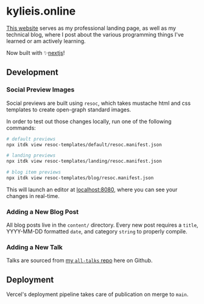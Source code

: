 # kylieis.online

[This website](https://kylieis.online) serves as my professional landing page,
as well as my technical blog, where I post about the various programming things
I've learned or am actively learning.

Now built with ✨[nextjs](https://nextjs.org)!

## Development

### Social Preview Images

Social previews are built using `resoc`, which takes mustache html and css templates to create open-graph standard images.

In order to test out those changes locally, run one of the following commands:

```sh
# default previews
npx itdk view resoc-templates/default/resoc.manifest.json

# landing previews
npx itdk view resoc-templates/landing/resoc.manifest.json

# blog item previews
npx itdk view resoc-templates/blog/resoc.manifest.json
```

This will launch an editor at [localhost:8080](http://localhost:8080), where you can see your changes in real-time.

### Adding a New Blog Post

All blog posts live in the `content/` directory.
Every new post requires a `title`, YYYY-MM-DD formatted `date`, and category `string` to properly compile.

### Adding a New Talk

Talks are sourced from [my `all-talks` repo](https://github.com/kale-stew/all-talks) here on Github.

## Deployment

Vercel's deployment pipeline takes care of publication on merge to `main`.
